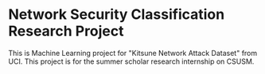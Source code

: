# Network Security Classification Research Project
This is Machine Learning project for "Kitsune Network Attack Dataset" from UCI.
This project is for the summer scholar research internship on CSUSM.
